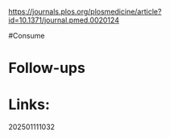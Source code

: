 https://journals.plos.org/plosmedicine/article?id=10.1371/journal.pmed.0020124

#Consume 

# Follow-ups


# Links: 



202501111032
